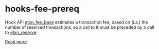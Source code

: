 # hooks-fee-prereq

Hook API [etxn_fee_base](https://xrpl-hooks.readme.io/v2.0/reference/etxn_fee_base) estimates a transaction fee, based on (i.a.) the number of reserved transactions, so a call to it must be preceded by a call to [etxn_reserve](https://xrpl-hooks.readme.io/v2.0/reference/etxn_reserve).

[Read more](https://xrpl-hooks.readme.io/v2.0/docs/hook-fees)
